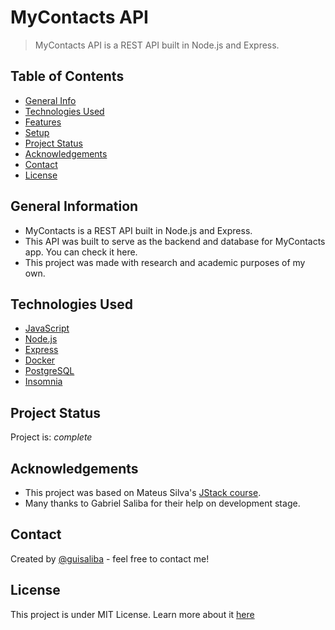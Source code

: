 # MyContacts API
> MyContacts API is a REST API built in Node.js and Express.

## Table of Contents
* [General Info](#general-information)
* [Technologies Used](#technologies-used)
* [Features](#features)
* [Setup](#setup)
* [Project Status](#project-status)
* [Acknowledgements](#acknowledgements)
* [Contact](#contact)
* [License](#license)


## General Information
- MyContacts is a REST API built in Node.js and Express.
- This API was built to serve as the backend and database for MyContacts app. You can check it here.
- This project was made with research and academic purposes of my own.
<!-- You don't have to answer all the questions - just the ones relevant to your project. -->


## Technologies Used
- [JavaScript](https://developer.mozilla.org/en-US/docs/Web/JavaScript)
- [Node.js](https://nodejs.org/)
- [Express](https://expressjs.com/)
- [Docker](https://www.docker.com/)
- [PostgreSQL](https://www.postgresql.org/)
- [Insomnia](https://insomnia.rest/)


## Project Status
Project is: _complete_ 


## Acknowledgements
- This project was based on Mateus Silva's [JStack course](https://jstack.com.br/).
- Many thanks to Gabriel Saliba for their help on development stage.


## Contact
Created by [@guisaliba](https://github.com/guisaliba) - feel free to contact me!


## License
This project is under MIT License. Learn more about it [here](https://https://opensource.org/licenses/MIT)


<!-- Optional -->
<!-- ## License -->
<!-- This project is open source and available under the [... License](). -->

<!-- You don't have to include all sections - just the one's relevant to your project -->
